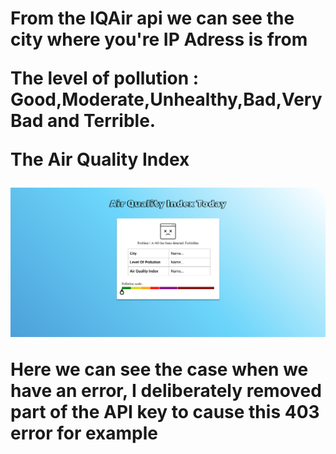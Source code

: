<h1 align="center>Air Quality App</h1>
  
![](ressources/hasle.png)

<p>From the IQAir api we can see the city where you're IP Adress is from</p>
<p>The level of pollution : Good,Moderate,Unhealthy,Bad,Very Bad and Terrible.</p>
<p>The Air Quality Index</p>

![error case 403](ressources/error_403.png)

<p>Here we can see the case when we have an error, I deliberately removed part of the API key to cause this 403 error for example </p>

